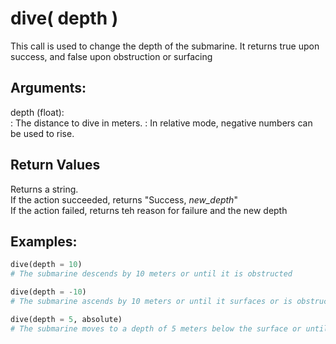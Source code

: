 # dive( depth )
This call is used to change the depth of the submarine. It returns true upon success, and false upon obstruction or surfacing

## Arguments:
depth (float):  
: The distance to dive in meters.
: In relative mode, negative numbers can be used to rise.

## Return Values  
Returns a string.  
If the action succeeded, returns "Success,  *new\_depth*"  
If the action failed, returns teh reason for failure and the new depth

## Examples:
```py
dive(depth = 10)
# The submarine descends by 10 meters or until it is obstructed

dive(depth = -10)
# The submarine ascends by 10 meters or until it surfaces or is obstructed

dive(depth = 5, absolute)
# The submarine moves to a depth of 5 meters below the surface or until it is obstructed
```